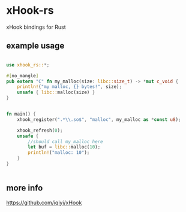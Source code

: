 
# xHook-rs

xHook bindings for Rust


## example usage
```rust

use xhook_rs::*;

#[no_mangle]
pub extern "C" fn my_malloc(size: libc::size_t) -> *mut c_void {
    println!("my malloc, {} bytes!", size);
    unsafe { libc::malloc(size) }
}


fn main() {
    xhook_register(".*\\.so$", "malloc", my_malloc as *const u8);

    xhook_refresh(0);
    unsafe {
        //should call my_malloc here
        let buf = libc::malloc(10);
        println!("malloc: 10");
    }
} 
    
```


## more info 
https://github.com/iqiyi/xHook
